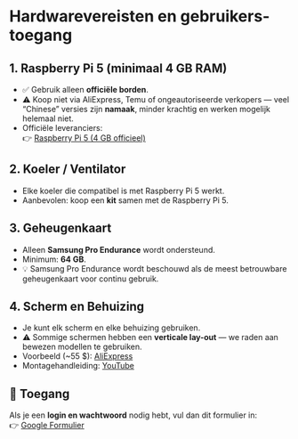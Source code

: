 # Hardwarevereisten en gebruikers­toegang

## 1. Raspberry Pi 5 (minimaal 4 GB RAM)
- ✅ Gebruik alleen **officiële borden**.  
- ⚠️ Koop niet via AliExpress, Temu of ongeautoriseerde verkopers — veel “Chinese” versies zijn **namaak**, minder krachtig en werken mogelijk helemaal niet.  
- Officiële leveranciers:  
  👉 [Raspberry Pi 5 (4 GB officieel)](https://www.raspberrypi.com/products/raspberry-pi-5/?variant=raspberry-pi-5-4gb)

## 2. Koeler / Ventilator
- Elke koeler die compatibel is met Raspberry Pi 5 werkt.  
- Aanbevolen: koop een **kit** samen met de Raspberry Pi 5.

## 3. Geheugenkaart
- Alleen **Samsung Pro Endurance** wordt ondersteund.  
- Minimum: **64 GB**.  
- 💡 Samsung Pro Endurance wordt beschouwd als de meest betrouwbare geheugenkaart voor continu gebruik.

## 4. Scherm en Behuizing
- Je kunt elk scherm en elke behuizing gebruiken.  
- ⚠️ Sommige schermen hebben een **verticale lay-out** — we raden aan bewezen modellen te gebruiken.  
- Voorbeeld (~55 $): [AliExpress](https://www.aliexpress.com/item/1005009603362571.html)  
- Montagehandleiding: [YouTube](https://www.youtube.com/watch?v=tzQxse_rdSK)

## 🔑 Toegang
Als je een **login en wachtwoord** nodig hebt, vul dan dit formulier in:  
👉 [Google Formulier](https://forms.gle/HuscuCD7rnQP25C4X6)
